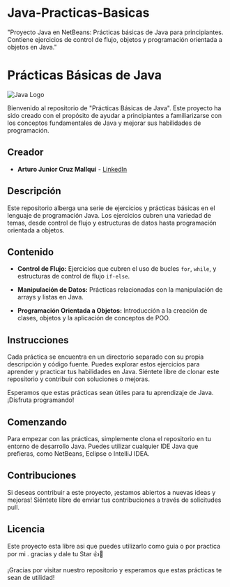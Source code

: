 # Java-Practicas-Basicas
"Proyecto Java en NetBeans: Prácticas básicas de Java para principiantes. Contiene ejercicios de control de flujo, objetos y programación orientada a objetos en Java."

# Prácticas Básicas de Java

![Java Logo](java-logo.png)

Bienvenido al repositorio de "Prácticas Básicas de Java". Este proyecto ha sido creado con el propósito de ayudar a principiantes a familiarizarse con los conceptos fundamentales de Java y mejorar sus habilidades de programación. 

## Creador 
* **Arturo Junior Cruz Mallqui** - [LinkedIn](https://www.linkedin.com/in/arturo-junior-cruz-mallqui-6b7741251)

## Descripción

Este repositorio alberga una serie de ejercicios y prácticas básicas en el lenguaje de programación Java. Los ejercicios cubren una variedad de temas, desde control de flujo y estructuras de datos hasta programación orientada a objetos.

## Contenido

- **Control de Flujo:** Ejercicios que cubren el uso de bucles `for`, `while`, y estructuras de control de flujo `if-else`.

- **Manipulación de Datos:** Prácticas relacionadas con la manipulación de arrays y listas en Java.

- **Programación Orientada a Objetos:** Introducción a la creación de clases, objetos y la aplicación de conceptos de POO.

## Instrucciones

Cada práctica se encuentra en un directorio separado con su propia descripción y código fuente. Puedes explorar estos ejercicios para aprender y practicar tus habilidades en Java. Siéntete libre de clonar este repositorio y contribuir con soluciones o mejoras.

Esperamos que estas prácticas sean útiles para tu aprendizaje de Java. ¡Disfruta programando!

## Comenzando

Para empezar con las prácticas, simplemente clona el repositorio en tu entorno de desarrollo Java. Puedes utilizar cualquier IDE Java que prefieras, como NetBeans, Eclipse o IntelliJ IDEA.

## Contribuciones

Si deseas contribuir a este proyecto, ¡estamos abiertos a nuevas ideas y mejoras! Siéntete libre de enviar tus contribuciones a través de solicitudes pull.

## Licencia

Este proyecto esta libre asi que puedes utilizarlo como guia o por practica por mi . gracias y dale tu Star 👍🌟

¡Gracias por visitar nuestro repositorio y esperamos que estas prácticas te sean de utilidad!
